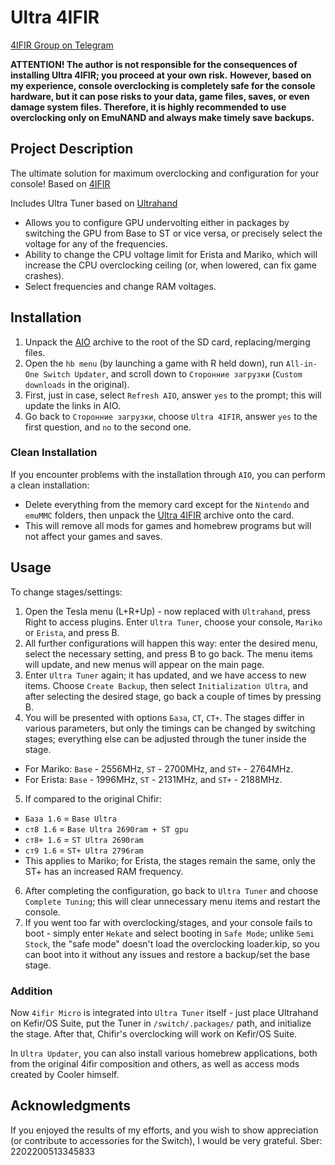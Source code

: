 # Ultra 4IFIR

[4IFIR Group on Telegram](https://t.me/For4ifir)

**ATTENTION! The author is not responsible for the consequences of installing Ultra 4IFIR; you proceed at your own risk.**
**However, based on my experience, console overclocking is completely safe for the console hardware, but it can pose risks to your data, game files, saves, or even damage system files. Therefore, it is highly recommended to use overclocking only on EmuNAND and always make timely save backups.**

## Project Description
The ultimate solution for maximum overclocking and configuration for your console!
Based on [4IFIR](https://github.com/rashevskyv/4IFIR)

Includes Ultra Tuner based on [Ultrahand](https://github.com/ppkantorski/Ultrahand-Overlay)
- Allows you to configure GPU undervolting either in packages by switching the GPU from Base to ST or vice versa, or precisely select the voltage for any of the frequencies.
- Ability to change the CPU voltage limit for Erista and Mariko, which will increase the CPU overclocking ceiling (or, when lowered, can fix game crashes).
- Select frequencies and change RAM voltages.

## Installation

1. Unpack the [AIO](https://github.com/redraz/Ultra-4ifir/raw/main/AIO/AIO.zip) archive to the root of the SD card, replacing/merging files.
2. Open the `hb menu` (by launching a game with R held down), run `All-in-One Switch Updater`, and scroll down to `Сторонние загрузки` (`Custom downloads` in the original).
3. First, just in case, select `Refresh AIO`, answer `yes` to the prompt; this will update the links in AIO.
4. Go back to `Сторонние загрузки`, choose `Ultra 4IFIR`, answer `yes` to the first question, and `no` to the second one.

### Clean Installation
If you encounter problems with the installation through `AIO`, you can perform a clean installation:
- Delete everything from the memory card except for the `Nintendo` and `emuMMC` folders, then unpack the [Ultra 4IFIR](https://github.com/redraz/Ultra-4ifir/releases/latest/download/Ultra.4IFIR.zip) archive onto the card.
- This will remove all mods for games and homebrew programs but will not affect your games and saves.

## Usage
To change stages/settings:
1. Open the Tesla menu (L+R+Up) - now replaced with `Ultrahand`, press Right to access plugins. Enter `Ultra Tuner`, choose your console, `Mariko` or `Erista`, and press B.
2. All further configurations will happen this way: enter the desired menu, select the necessary setting, and press B to go back. The menu items will update, and new menus will appear on the main page.
3. Enter `Ultra Tuner` again; it has updated, and we have access to new items. Choose `Create Backup`, then select `Initialization Ultra`, and after selecting the desired stage, go back a couple of times by pressing B.
4. You will be presented with options `База`, `СТ`, `СТ+`. The stages differ in various parameters, but only the timings can be changed by switching stages; everything else can be adjusted through the tuner inside the stage.
- For Mariko: `Base` - 2556MHz, `ST` - 2700MHz, and `ST+` - 2764MHz.
- For Erista: `Base` - 1996MHz, `ST` - 2131MHz, and `ST+` - 2188MHz.
5. If compared to the original Chifir:
- `База 1.6` = `Base Ultra`
- `ст8 1.6`  = `Base Ultra 2690ram + ST gpu`
- `ст8+ 1.6` = `ST Ultra 2690ram`
- `ст9 1.6`  = `ST+ Ultra 2796ram`
- This applies to Mariko; for Erista, the stages remain the same, only the ST+ has an increased RAM frequency.
6. After completing the configuration, go back to `Ultra Tuner` and choose `Complete Tuning`; this will clear unnecessary menu items and restart the console.
7. If you went too far with overclocking/stages, and your console fails to boot - simply enter `Hekate` and select booting in `Safe Mode`; unlike `Semi Stock`, the "safe mode" doesn't load the overclocking loader.kip, so you can boot into it without any issues and restore a backup/set the base stage.

### Addition

Now `4ifir Micro` is integrated into `Ultra Tuner` itself - just place Ultrahand on Kefir/OS Suite, put the Tuner in `/switch/.packages/` path, and initialize the stage. After that, Chifir's overclocking will work on Kefir/OS Suite.

In `Ultra Updater`, you can also install various homebrew applications, both from the original 4ifir composition and others, as well as access mods created by Cooler himself.

## Acknowledgments

If you enjoyed the results of my efforts, and you wish to show appreciation (or contribute to accessories for the Switch), I would be very grateful.
Sber: 2202200513345833
